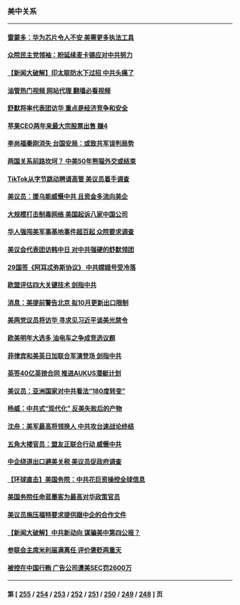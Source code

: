 ### 美中关系
---
#### [雷蒙多：华为芯片令人不安 美需更多执法工具](../../pages/nf1412576/n14088581.md?10051645) 
#### [众院民主党领袖：盼延续麦卡锡应对中共努力](../../pages/nf1412576/n14088371.md?10051645) 
#### [【新闻大破解】印太联防水下过招 中共头痛了](../../pages/nf1412576/n14088164.md?10051645) 
#### [油管热门视频 网站代理 翻墙必看视频](http://138.2.39.72:81/youtube.html?epic-marker?10051645)
#### [舒默将率代表团访华 重点是经济竞争和安全](../../pages/nf1412576/n14088211.md?10051645) 
#### [苹果CEO两年来最大宗股票出售 赚4](../../pages/nf1412576/n14088155.md?10051645) 
#### [李尚福秦刚消失 台国安局：或致共军误判局势](../../pages/nf1412576/n14088077.md?10051645) 
#### [两国关系前路坎坷？ 中美50年熊猫外交或结束](../../pages/nf1412576/n14088004.md?10051645) 
#### [TikTok从字节跳动聘请高管 美议员着手调查](../../pages/nf1412576/n14087675.md?10051645) 
#### [美议员：援乌能威慑中共 且资金多流向美企](../../pages/nf1412576/n14087644.md?10051645) 
#### [大规模打击制毒网络 美国起诉八家中国公司](../../pages/nf1412576/n14087557.md?10051645) 
#### [华人强闯美军事基地事件超百起 众院要求调查](../../pages/nf1412576/n14087521.md?10051645) 
#### [美议会代表团访韩中日 对中共强硬的舒默领团](../../pages/nf1412576/n14087202.md?10051645) 
#### [29国签《阿耳忒弥斯协议》 中共嫦娥号受冷落](../../pages/nf1412576/n14087294.md?10051645) 
#### [欧盟评估四大关键技术 剑指中共](../../pages/nf1412576/n14087338.md?10051645) 
#### [消息：美提前警告北京 拟10月更新出口限制](../../pages/nf1412576/n14087088.md?10051645) 
#### [美两党议员将访华 寻求见习近平谈美光禁令](../../pages/nf1412576/n14086921.md?10051645) 
#### [欧美明年大选多 油电车之争成竞选议题](../../pages/nf1412576/n14086893.md?10051645) 
#### [菲律宾和美英日加联合军演登场 剑指中共](../../pages/nf1412576/n14086759.md?10051645) 
#### [英签40亿英镑合同 推进AUKUS潜艇计划](../../pages/nf1412576/n14086388.md?10051645) 
#### [美议员：亚洲国家对中共看法“180度转变”](../../pages/nf1412576/n14086101.md?10051645) 
#### [杨威：中共式“现代化” 反美失败后的产物](../../pages/nf1412576/n14086053.md?10051645) 
#### [沈舟：美军最高将领换人 中共攻台速战论终结](../../pages/nf1412576/n14085700.md?10051645) 
#### [五角大楼官员：盟友正联合行动 威慑中共](../../pages/nf1412576/n14085602.md?10051645) 
#### [中企绕道出口避美关税 美议员促政府调查](../../pages/nf1412576/n14085401.md?10051645) 
#### [【环球直击】美国务院：中共花巨资操控全球信息](../../pages/nf1412576/n14084288.md?10051645) 
#### [美国务院任命蓝墨客为最高对华政策官员](../../pages/nf1412576/n14084686.md?10051645) 
#### [美议员施压福特要求提供跟中企的合作文件](../../pages/nf1412576/n14084678.md?10051645) 
#### [【新闻大破解】中共新动向 谋骗美中第四公报？](../../pages/nf1412576/n14084620.md?10051645) 
#### [参联会主席米利届满离任 评价褒贬两重天](../../pages/nf1412576/n14084612.md?10051645) 
#### [被控在中国行贿 广告公司遭美SEC罚2600万](../../pages/nf1412576/n14084611.md?10051645) 

---
#### 第 [ [255](./255.md?10051645) / [254](./254.md?10051645) / [253](./253.md?10051645) / [252](./252.md?10051645) / [251](./251.md?10051645) / [250](./250.md?10051645) / [249](./249.md?10051645) / [248](./248.md?10051645) ] 页
